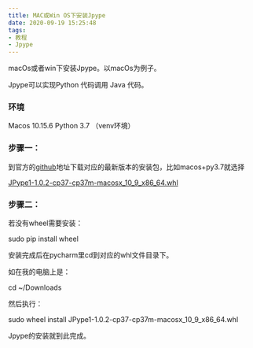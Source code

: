 ```yaml
---
title: MAC或Win OS下安装Jpype
date: 2020-09-19 15:25:48
tags:
- 教程
- Jpype
---
```


 macOs或者win下安装Jpype。以macOs为例子。

Jpype可以实现Python 代码调用 Java 代码。

<!-- more -->

### 环境

Macos 10.15.6
Python 3.7 （venv环境）



### 步骤一：

到官方的[github](https://github.com/jpype-project/jpype/releases/tag/v1.0.2)地址下载对应的最新版本的安装包，比如macos+py3.7就选择

[JPype1-1.0.2-cp37-cp37m-macosx_10_9_x86_64.whl](https://github.com/jpype-project/jpype/releases/download/v1.0.2/JPype1-1.0.2-cp37-cp37m-macosx_10_9_x86_64.whl)



### 步骤二：

若没有wheel需要安装：

sudo pip install wheel

安装完成后在pycharm里cd到对应的whl文件目录下。

如在我的电脑上是：

cd ~/Downloads

然后执行：

sudo wheel install JPype1-1.0.2-cp37-cp37m-macosx_10_9_x86_64.whl 

Jpype的安装就到此完成。